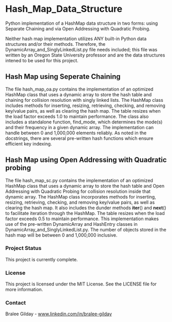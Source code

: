 # Hash_Map_Data_Structure
Python implementation of a HashMap data structure in two forms: using Separate Chaining and via Open Addressing with Quadratic Probing.

Neither hash map implementation utilizes ANY built-in Python data structures and/or their methods. Therefore, the DynamicArray_and_SinglyLinkedList.py file needs included; this file was written by an Oregon State University professor and are the data structures intened to be used for this project. 

## Hash Map using Seperate Chaining
The file hash_map_oa.py contains the implementation of an optimized HashMap class that uses a dynamic array to store the hash table and chaining for collision resolution with singly linked lists. The HashMap class includes methods for inserting, resizing, retrieving, checking, and removing key/value pairs, as well as clearing the hash map. The table resizes when the load factor exceeds 1.0 to maintain performance. The class also includes a standalone function, find_mode, which determines the mode(s) and their frequency in a given dynamic array. The implementation can handle between 0 and 1,000,000 elements reliably. As noted in the docstrings, there are several pre-written hash functions which ensure efficient key indexing.

## Hash Map using Open Addressing with Quadratic probing
The file hash_map_sc.py contains the implementation of an optimized HashMap class that uses a dynamic array to store the hash table and Open Addressing with Quadratic Probing for collision resolution inside that dynamic array. The HashMap class incorporates methods for inserting, resizing, retrieving, checking, and removing key/value pairs, as well as clearing the hash map. It also includes the dunder methods __iter__() and __next__() to facilitate iteration through the HashMap. The table resizes when the load factor exceeds 0.5 to maintain performance. This implementation makes use of the pre-written DynamicArray and HashEntry classes in DynamicArray_and_SinglyLinkedList.py. The number of objects stored in the hash map will be between 0 and 1,000,000 inclusive.

### Project Status
This project is currently complete.

### License
This project is licensed under the MIT License. See the LICENSE file for more information.

### Contact
Bralee Gilday - www.linkedin.com/in/bralee-gilday

